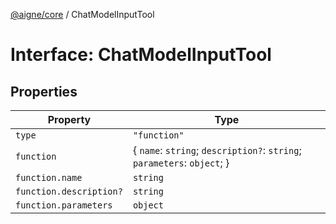 [@aigne/core](../wiki/Home) / ChatModelInputTool

# Interface: ChatModelInputTool

## Properties

| Property                         | Type                                                                      |
| -------------------------------- | ------------------------------------------------------------------------- |
| <a id="type"></a> `type`         | `"function"`                                                              |
| <a id="function"></a> `function` | \{ `name`: `string`; `description?`: `string`; `parameters`: `object`; \} |
| `function.name`                  | `string`                                                                  |
| `function.description?`          | `string`                                                                  |
| `function.parameters`            | `object`                                                                  |
